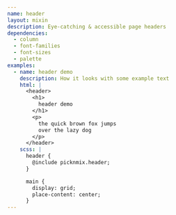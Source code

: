 ```yaml
---
name: header
layout: mixin
description: Eye-catching & accessible page headers
dependencies:
  - column
  - font-families
  - font-sizes
  - palette
examples:
  - name: header demo
    description: How it looks with some example text
    html: |
      <header>
        <h1>
          header demo
        </h1>
        <p>
          the quick brown fox jumps
          over the lazy dog
        </p>
      </header>
    scss: |
      header {
        @include picknmix.header;
      }

      main {
        display: grid;
        place-content: center;
      }
---
```

